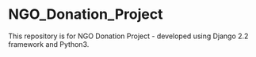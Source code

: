 # NGO_Donation_Project
This repository is for NGO Donation Project - developed using Django 2.2 framework and Python3.
